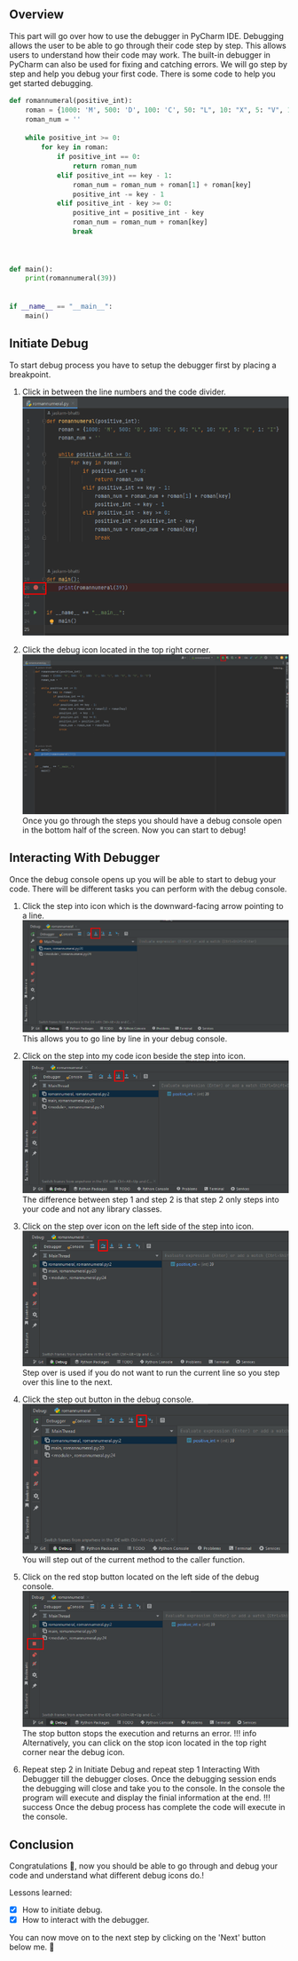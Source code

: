 ## Overview

This part will go over how to use the debugger in PyCharm IDE. Debugging allows the user to be able to go through their code step by step. This allows users to understand how their code may work. The built-in debugger in PyCharm can also be used for fixing and catching errors. We will go step by step and help you debug your first code. There is some code to help you get started debugging.

``` py
def romannumeral(positive_int):
    roman = {1000: 'M', 500: 'D', 100: 'C', 50: "L", 10: "X", 5: "V", 1: "I"}
    roman_num = ''

    while positive_int >= 0:
        for key in roman:
            if positive_int == 0:
                return roman_num
            elif positive_int == key - 1:
                roman_num = roman_num + roman[1] + roman[key]
                positive_int -= key - 1
            elif positive_int - key >= 0:
                positive_int = positive_int - key
                roman_num = roman_num + roman[key]
                break



def main():
    print(romannumeral(39))


if __name__ == "__main__":
    main()
```

## Initiate Debug

To start debug process you have to setup the debugger first by placing a breakpoint.

1. Click in between the line numbers and the code divider.
![Breakpoint](../images/debug-photo/Breakpoint.png)

2. Click the debug icon located in the top right corner.
![Debug Icon](../images/debug-photo/debugIcon.png)Once you go through the steps you should have a debug console open in the bottom half of the screen. Now you can start to debug!

## Interacting With Debugger

Once the debug console opens up you will be able to start to debug your code. There will be different tasks you can perform with the debug console.

1. Click the step into icon which is the downward-facing arrow pointing to a line.
![Step Into Icon](../images/debug-photo/stepInto.png)
This allows you to go line by line in your debug console.

2. Click on the step into my code icon beside the step into icon.
![Step Into My Code Icon](../images/debug-photo/stepIntoMyCode.png)
The difference between step 1 and step 2 is that step 2 only steps into your code and not any library classes.

3. Click on the step over icon on the left side of the step into icon.
![Step Over](../images/debug-photo/stepOver.png)
Step over is used if you do not want to run the current line so you step over this line to the next.

4. Click the step out button in the debug console.
![Step Out](../images/debug-photo/stepOut.png)
You will step out of the current method to the caller function.

5. Click on the red stop button located on the left side of the debug console.
![Stop](../images/debug-photo/stop.png)
The stop button stops the execution and returns an error.
!!! info
        Alternatively, you can click on the stop icon located in the top right corner near the debug icon.

6. Repeat step 2 in Initiate Debug and repeat step 1 Interacting With Debugger till the debugger closes.
Once the debugging session ends the debugging will close and take you to the console. In the console the program will execute and display the finial information at the end.
!!! success
    Once the debug process has complete the code will execute in the console.

## Conclusion

Congratulations 🎉, now you should be able to go through and debug your code and understand what different debug icons do.!

Lessons learned:

- [x] How to initiate debug.
- [x] How to interact with the debugger.

You can now move on to the next step by clicking on the 'Next' button below me. :partying_face:
